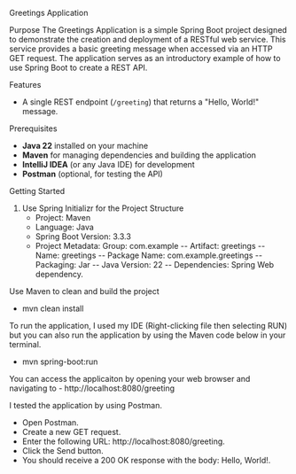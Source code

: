 Greetings Application

Purpose
The Greetings Application is a simple Spring Boot project designed to demonstrate the creation and deployment of a RESTful web service. This service provides a basic greeting message when accessed via an HTTP GET request. The application serves as an introductory example of how to use Spring Boot to create a REST API.

Features
- A single REST endpoint (`/greeting`) that returns a "Hello, World!" message.

Prerequisites
- **Java 22** installed on your machine
- **Maven** for managing dependencies and building the application
- **IntelliJ IDEA** (or any Java IDE) for development
- **Postman** (optional, for testing the API)

Getting Started

1. Use Spring Initializr for the Project Structure
   - Project: Maven
   - Language: Java
   - Spring Boot Version: 3.3.3
   - Project Metadata: Group: com.example -- Artifact: greetings -- Name: greetings -- Package Name: com.example.greetings -- Packaging: Jar -- Java Version: 22 -- Dependencies: Spring Web dependency.

Use Maven to clean and build the project
- mvn clean install

To run the application, I used my IDE (Right-clicking file then selecting RUN) but you can also run the application by using the Maven code below in your terminal.
- mvn spring-boot:run

You can access the applicaiton by opening your web browser and navigating to - http://localhost:8080/greeting

I tested the application by using Postman.
- Open Postman.
- Create a new GET request.
- Enter the following URL: http://localhost:8080/greeting.
- Click the Send button.
- You should receive a 200 OK response with the body: Hello, World!.

